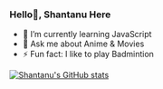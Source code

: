 ### Hello👋, Shantanu Here

<!--
**AlsoShantanuBorkar/AlsoShantanuBorkar** is a ✨ _special_ ✨ repository because its `README.md` (this file) appears on your GitHub profile.

Here are some ideas to get you started:
-->

- 🌱 I’m currently learning JavaScript
- 💬 Ask me about Anime & Movies
- ⚡ Fun fact: I like to play Badmintion

[![Shantanu's GitHub stats](https://github-readme-stats.vercel.app/api?username=AlsoShantanuBorkar)](https://github.com/AlsoShantanuBorkar/)
